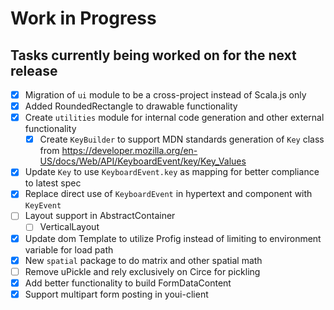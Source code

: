 # Work in Progress
## Tasks currently being worked on for the next release

* [X] Migration of `ui` module to be a cross-project instead of Scala.js only
* [X] Added RoundedRectangle to drawable functionality
* [X] Create `utilities` module for internal code generation and other external functionality
    * [X] Create `KeyBuilder` to support MDN standards generation of `Key` class from https://developer.mozilla.org/en-US/docs/Web/API/KeyboardEvent/key/Key_Values
* [X] Update `Key` to use `KeyboardEvent.key` as mapping for better compliance to latest spec
* [X] Replace direct use of `KeyboardEvent` in hypertext and component with `KeyEvent`
* [ ] Layout support in AbstractContainer
    * [ ] VerticalLayout
* [X] Update dom Template to utilize Profig instead of limiting to environment variable for load path
* [X] New `spatial` package to do matrix and other spatial math
* [ ] Remove uPickle and rely exclusively on Circe for pickling
* [X] Add better functionality to build FormDataContent
* [X] Support multipart form posting in youi-client